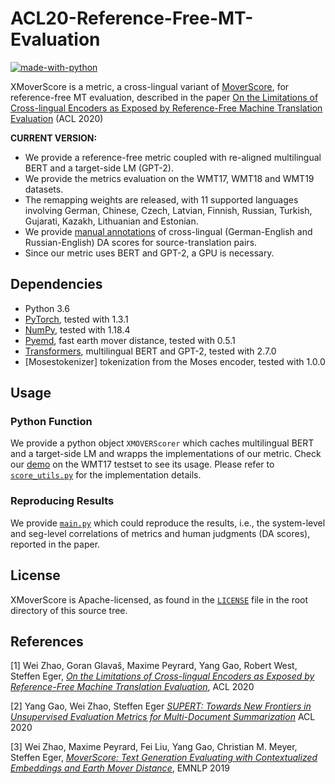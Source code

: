 # ACL20-Reference-Free-MT-Evaluation
[![made-with-python](https://img.shields.io/badge/Made%20with-Python-red.svg)](#python) 

XMoverScore is a metric, a cross-lingual variant of [MoverScore](https://github.com/AIPHES/emnlp19-moverscore), for reference-free MT evaluation, described in the paper [On the Limitations of Cross-lingual Encoders as Exposed by Reference-Free Machine Translation Evaluation](https://www.aclweb.org/anthology/2020.acl-main.151.pdf) (ACL 2020)

**CURRENT VERSION:**
* We provide a reference-free metric coupled with re-aligned multilingual BERT and a target-side LM (GPT-2).
* We provide the metrics evaluation on the WMT17, WMT18 and WMT19 datasets.
* The remapping weights are released, with 11 supported languages involving German, Chinese, Czech, Latvian, Finnish, Russian, Turkish, Gujarati, Kazakh, Lithuanian and Estonian. 
* We provide [manual annotations](https://docs.google.com/spreadsheets/d/1kLGk66TgUzSRftm_7Xir5ehhnU1AqD5XR8pM44mDSTI/edit?usp=sharing) of cross-lingual (German-English and Russian-English) DA scores for source-translation pairs.
* Since our metric uses BERT and GPT-2, a GPU is necessary.

## Dependencies
* Python 3.6
* [PyTorch](http://pytorch.org/), tested with 1.3.1
* [NumPy](http://www.numpy.org/), tested with 1.18.4
* [Pyemd](https://github.com/wmayner/pyemd), fast earth mover distance, tested with 0.5.1
* [Transformers](https://github.com/huggingface/transformers), multilingual BERT and GPT-2, tested with 2.7.0
* [Mosestokenizer] tokenization from the Moses encoder, tested with 1.0.0

## Usage

### Python Function
We provide a python object `XMOVERScorer` which caches multilingual BERT and a target-side LM and wrapps the implementations of our metric. Check our [demo](demo.py) on the WMT17 testset to see its usage. Please refer to [`score_utils.py`](score_utils.py) for the implementation details.

### Reproducing Results
We provide [`main.py`](main.py) which could reproduce the results, i.e., the system-level and seg-level correlations of metrics and human judgments (DA scores), reported in the paper.

## License

XMoverScore is Apache-licensed, as found in the [`LICENSE`](LICENSE) file in the root directory of this source tree.

## References

[1] Wei Zhao, Goran Glavaš, Maxime Peyrard, Yang Gao, Robert West, Steffen Eger,
    [*On the Limitations of Cross-lingual Encoders as Exposed by Reference-Free Machine Translation Evaluation*](https://www.aclweb.org/anthology/2020.acl-main.151.pdf),
    ACL 2020


[2] Yang Gao, Wei Zhao, Steffen Eger
    [*SUPERT: Towards New Frontiers in Unsupervised Evaluation Metrics for Multi-Document Summarization*](http://aclweb.org/anthology/P18-2037)
    ACL 2020

[3] Wei Zhao, Maxime Peyrard, Fei Liu, Yang Gao, Christian M. Meyer, Steffen Eger,
    [*MoverScore: Text Generation Evaluating with Contextualized Embeddings and Earth Mover Distance*](http://www.lrec-conf.org/proceedings/lrec2018/pdf/658.pdf),
    EMNLP 2019

